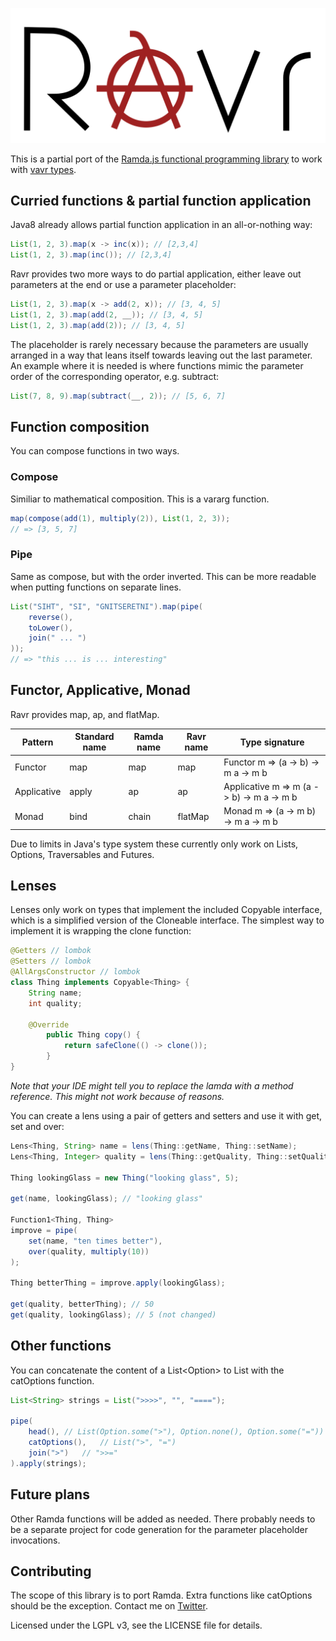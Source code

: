 ![ravr logo](ravr.svg)

This is a partial port of the [Ramda.js functional programming library](http://ramdajs.com) to work with [vavr types](http://www.vavr.io).

## Curried functions & partial function application

Java8 already allows partial function application in an all-or-nothing way:

```java
List(1, 2, 3).map(x -> inc(x)); // [2,3,4]
List(1, 2, 3).map(inc()); // [2,3,4]
```

Ravr provides two more ways to do partial application, either leave out parameters at the end or use a parameter placeholder:

```java
List(1, 2, 3).map(x -> add(2, x)); // [3, 4, 5]
List(1, 2, 3).map(add(2, __)); // [3, 4, 5]
List(1, 2, 3).map(add(2)); // [3, 4, 5]
```

The placeholder is rarely necessary because the parameters are usually arranged in a way that leans itself towards leaving out the last parameter. An example where it is needed is where functions mimic the parameter order of the corresponding operator, e.g. subtract:

```java
List(7, 8, 9).map(subtract(__, 2)); // [5, 6, 7]
```

## Function composition

You can compose functions in two ways.

### Compose

Similiar to mathematical composition. This is a vararg function.

```java
map(compose(add(1), multiply(2)), List(1, 2, 3));
// => [3, 5, 7]
```

### Pipe

Same as compose, but with the order inverted. This can be more readable when putting functions on separate lines.

```java
List("SIHT", "SI", "GNITSERETNI").map(pipe(
	reverse(),
	toLower(),
	join(" ... ")
));
// => "this ... is ... interesting"
```

## Functor, Applicative, Monad

Ravr provides map, ap, and flatMap.

Pattern | Standard name | Ramda name | Ravr name | Type signature
------- | ------------- | ---------- | --------- | --------------
Functor | map           | map        | map       | Functor m => (a -> b) -> m a -> m b
Applicative | apply     | ap         | ap        | Applicative m => m (a -> b) -> m a -> m b
Monad   | bind          | chain      | flatMap   | Monad m => (a -> m b) -> m a -> m b

Due to limits in Java's type system these currently only work on Lists, Options, Traversables and Futures.

## Lenses

Lenses only work on types that implement the included Copyable interface, which is a simplified version of the Cloneable interface. The simplest way to implement it is wrapping the clone function:

```Java
@Getters // lombok
@Setters // lombok
@AllArgsConstructor // lombok
class Thing implements Copyable<Thing> {
	String name;
	int quality;

	@Override
        public Thing copy() {
            return safeClone(() -> clone());
        }
}
```

_Note that your IDE might tell you to replace the lamda with a method reference. This might not work because of reasons._

You can create a lens using a pair of getters and setters and use it with get, set and over:

```java
Lens<Thing, String> name = lens(Thing::getName, Thing::setName);
Lens<Thing, Integer> quality = lens(Thing::getQuality, Thing::setQuality);

Thing lookingGlass = new Thing("looking glass", 5);

get(name, lookingGlass); // "looking glass"

Function1<Thing, Thing>
improve = pipe(
	set(name, "ten times better"),
	over(quality, multiply(10))
);

Thing betterThing = improve.apply(lookingGlass);

get(quality, betterThing); // 50
get(quality, lookingGlass); // 5 (not changed)
```

## Other functions

You can concatenate the content of a List<Option<X>> to List<X> with the catOptions function.

```java
List<String> strings = List(">>>>", "", "====");

pipe(
	head(),	// List(Option.some(">"), Option.none(), Option.some("="))
	catOptions(),	// List(">", "=")
	join(">")	// ">>="
).apply(strings);
```

## Future plans

Other Ramda functions will be added as needed. There probably needs to be a separate project for code generation for the parameter placeholder invocations.

## Contributing

The scope of this library is to port Ramda. Extra functions like catOptions should be the exception. Contact me on [Twitter](https://twitter.com/rednifre).

Licensed under the LGPL v3, see the LICENSE file for details.
